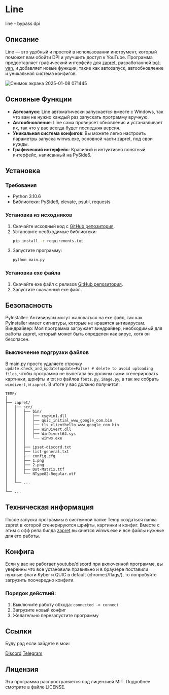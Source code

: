 # Line
line - bypass dpi

## Описание

Line — это удобный и простой в использовании инструмент, который поможет вам обойти DPI и улучшить доступ к YouTube. Программа предоставляет графический интерфейс для [zapret](https://github.com/bol-van/zapret), разработанной [bol-van](https://github.com/bol-van), и добавляет новые функции, такие как автозапуск, автообновление и уникальная система конфигов.

![Снимок экрана 2025-01-08 071445](https://github.com/user-attachments/assets/33292e6d-e330-49eb-a404-4c2f3134580b)

## Основные Функции

- **Автозапуск**: Line автоматически запускается вместе с Windows, так что вам не нужно каждый раз запускать программу вручную.
- **Автообновление**: Line сама проверяет обновления и устанавливает их, так что у вас всегда будет последняя версия.
- **Уникальная система конфигов**: Вы можете легко настроить параметры запуска winws.exe, основной части zapret, под свои нужды.
- **Графический интерфейс**: Красивый и интуитивно понятный интерфейс, написанный на PySide6.

## Установка

### Требования
- Python 3.10.6
- Библиотеки: PySide6, elevate, psutil, requests

### Установка из исходников

1. Скачайте исходный код с [GitHub репозитория](#).
2. Установите необходимые библиотеки:
   ```bash
   pip install -r requirements.txt
   ```
3. Запустите программу:
   ```bash
   python main.py
   ```

### Установка exe файла
1. Скачайте exe файл с релизов [GitHub репозитория](https://github.com/Read1dno/Line/releases/tag/v1.0.1).
2. Запустите скачанный exe файл.

## Безопасность
PyInstaller: Антивирусы могут жаловаться на exe файл, так как PyInstaller имеет сигнатуры, которые не нравятся антивирусам.
Виндрайвер: Моя программа загружает виндрайвер, необходимый для работы zapret, который может быть определен как вирус, хотя он безопасен.

### Выключение подгрузки файлов
В main.py просто удаляете строчку `update.check_and_update(update=False) # delete to avoid uploading files`, чтобы программа не вылетала вы должны сами сгенерировать картинки, шрифты и txt из файлов `fonts.py`, `image.py`, а так же собрать `windivert`, и `zapret`. В итоге у вас должно получится:

```
TEMP/
│
├── zapret/
│   ├── scr/
│   │   ├── bin/
│   │   │   ├── cygwin1.dll
│   │   │   ├── quic_initial_www_google_com.bin
│   │   │   ├── tls_clienthello_www_google_com.bin
│   │   │   ├── WinDivert.dll
│   │   │   ├── WinDivert64.sys
│   │   │   └── winws.exe
│   │   │
│   │   ├── ipset-discord.txt
│   │   ├── list-general.txt
│   │   ├── config.cfg
│   │   ├── 1.png
│   │   ├── 2.png
│   │   ├── Dot-Matrix.ttf
│   │   └── NType82-Regular.otf
│   │
│   └── ...
│
└── ...
```

## Техническая информация
После запуска программы в системной папке Temp создаться папка zapret в которой сгенерируются шрифты, картинки и конфиг. Вместе с этим с офф репа билда [zapret](https://github.com/bol-van/zapret-win-bundle) выкачется winws.exe и все файлы нужные для его работы.

## Конфига
Если у вас не работает youtube/discord при включенной программе, вы уверенны что все установили правильно и в браузере поставили нужные флаги Kyber и QUIC в default (chrome://flags/), то попробуйте загрузить поочередно конфиги.

### Порядок действий:
1. Выключите работу обхода: `connected -> connect`
2. Загрузите новый конфиг
3. Желательно перезапустите программу

## Ссылки
Буду рад если зайдете в мои:

[Discord](https://discord.gg/n89PDURbTg)
[Telegram](https://t.me/bloomofficialyt)

## Лицензия
Эта программа распространяется под лицензией MIT. Подробнее смотрите в файле LICENSE.
